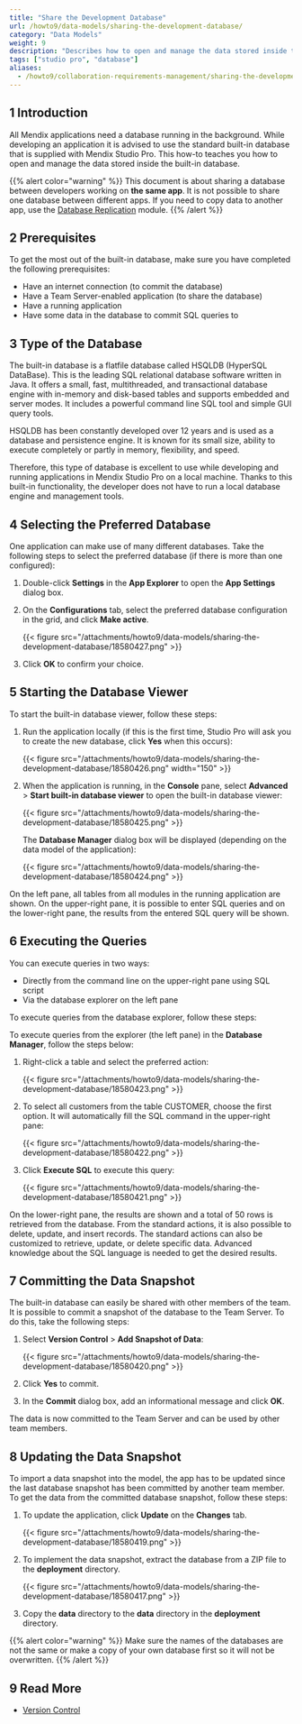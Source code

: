 ```yaml
---
title: "Share the Development Database"
url: /howto9/data-models/sharing-the-development-database/
category: "Data Models"
weight: 9
description: "Describes how to open and manage the data stored inside the built-in database that is supplied with Studio Pro."
tags: ["studio pro", "database"]
aliases:
  - /howto9/collaboration-requirements-management/sharing-the-development-database/
---
```


## 1 Introduction

All Mendix applications need a database running in the background. While developing an application it is advised to use the standard built-in database that is supplied with Mendix Studio Pro. This how-to teaches you how to open and manage the data stored inside the built-in database.

{{% alert color="warning" %}}
This document is about sharing a database between developers working on **the same app**. It is not possible to share one database between different apps. If you need to copy data to another app, use the [Database Replication](/appstore/modules/database-replication/) module.
{{% /alert %}}

## 2 Prerequisites

To get the most out of the built-in database, make sure you have completed the following prerequisites:

* Have an internet connection (to commit the database)
* Have a Team Server-enabled application (to share the database)
* Have a running application
* Have some data in the database to commit SQL queries to

## 3 Type of the Database

The built-in database is a flatfile database called HSQLDB (HyperSQL DataBase). This is the leading SQL relational database software written in Java. It offers a small, fast, multithreaded, and transactional database engine with in-memory and disk-based tables and supports embedded and server modes. It includes a powerful command line SQL tool and simple GUI query tools.

HSQLDB has been constantly developed over 12 years and is used as a database and persistence engine. It is known for its small size, ability to execute completely or partly in memory, flexibility, and speed.

Therefore, this type of database is excellent to use while developing and running applications in Mendix Studio Pro on a local machine. Thanks to this built-in functionality, the developer does not have to run a local database engine and management tools.

## 4 Selecting the Preferred Database

One application can make use of many different databases. Take the following steps to select the preferred database (if there is more than one configured):

1. Double-click **Settings** in the **App Explorer** to open the **App Settings** dialog box.
2. On the **Configurations** tab, select the preferred database configuration in the grid, and click **Make active**.

    {{< figure src="/attachments/howto9/data-models/sharing-the-development-database/18580427.png" >}}

3. Click **OK** to confirm your choice. 

## 5 Starting the Database Viewer

To start the built-in database viewer, follow these steps:

1. Run the application locally (if this is the first time, Studio Pro will ask you to create the new database, click **Yes** when this occurs):

    {{< figure src="/attachments/howto9/data-models/sharing-the-development-database/18580426.png"   width="150"  >}}

2. When the application is running, in the **Console** pane, select **Advanced** > **Start built-in database viewer** to open the built-in database viewer:

    {{< figure src="/attachments/howto9/data-models/sharing-the-development-database/18580425.png" >}} 

    The **Database Manager** dialog box will be displayed (depending on the data model of the application):

    {{< figure src="/attachments/howto9/data-models/sharing-the-development-database/18580424.png" >}}

On the left pane, all tables from all modules in the running application are shown. On the upper-right pane, it is possible to enter SQL queries and on the lower-right pane, the results from the entered SQL query will be shown.

## 6 Executing the Queries

You can execute queries in two ways:

* Directly from the command line on the upper-right pane using SQL script
* Via the database explorer on the left pane

To execute queries from the database explorer, follow these steps:

To execute queries from the explorer (the left pane) in the **Database Manager**, follow the steps below:

1. Right-click a table and select the preferred action:

    {{< figure src="/attachments/howto9/data-models/sharing-the-development-database/18580423.png" >}}

2. To select all customers from the table CUSTOMER, choose the first option. It will automatically fill the SQL command in the upper-right pane:

    {{< figure src="/attachments/howto9/data-models/sharing-the-development-database/18580422.png" >}}

3. Click **Execute SQL** to execute this query:

    {{< figure src="/attachments/howto9/data-models/sharing-the-development-database/18580421.png" >}}

On the lower-right pane, the results are shown and a total of 50 rows is retrieved from the database. From the standard actions, it is also possible to delete, update, and insert records. The standard actions can also be customized to retrieve, update, or delete specific data. Advanced knowledge about the SQL language is needed to get the desired results.

## 7 Committing the Data Snapshot

The built-in database can easily be shared with other members of the team. It is possible to commit a snapshot of the database to the Team Server. To do this, take the following steps:

1. Select **Version Control** > **Add Snapshot of Data**:

    {{< figure src="/attachments/howto9/data-models/sharing-the-development-database/18580420.png" >}}

2. Click **Yes** to commit.
3. In the **Commit** dialog box, add an informational message and click **OK**.

The data is now committed to the Team Server and can be used by other team members.

## 8 Updating the Data Snapshot

To import a data snapshot into the model, the app has to be updated since the last database snapshot has been committed by another team member. To get the data from the committed database snapshot, follow these steps:

1. To update the application, click **Update** on the **Changes** tab.

    {{< figure src="/attachments/howto9/data-models/sharing-the-development-database/18580419.png" >}}

2. To implement the data snapshot, extract the database from a ZIP file to the **deployment** directory.

    {{< figure src="/attachments/howto9/data-models/sharing-the-development-database/18580417.png" >}}

3. Copy the **data** directory to the **data** directory in the **deployment** directory.

{{% alert color="warning" %}}
Make sure the names of the databases are not the same or make a copy of your own database first so it will not be overwritten.
{{% /alert %}}

## 9 Read More

* [Version Control](/refguide9/version-control/)
